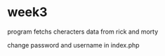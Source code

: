 # week3

program fetchs cheracters data from rick and morty

change password and username in index.php
